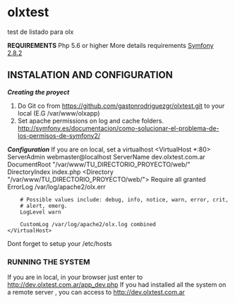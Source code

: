 # olxtest
test de listado para olx


**REQUIREMENTS**
Php 5.6 or higher
More details requirements [Symfony 2.8.2](http://symfony.com/doc/current/book/installation.html)

## INSTALATION AND CONFIGURATION
_**Creating the proyect**_
1) Do Git co from https://github.com/gastonrodriguezgr/olxtest.git to your local (E.G /var/www/olxapp)
2) Set apache permissions on log and cache folders. http://symfony.es/documentacion/como-solucionar-el-problema-de-los-permisos-de-symfony2/

_**Configuration**_
If you are on local, set a virtualhost
	<VirtualHost *:80>
        ServerAdmin webmaster@localhost
        ServerName dev.olxtest.com.ar
        DocumentRoot "/var/www/TU_DIRECTORIO_PROYECTO/web/"
        DirectoryIndex index.php
        <Directory "/var/www/TU_DIRECTORIO_PROYECTO/web/">
                Require all granted
        </Directory>
        ErrorLog /var/log/apache2/olx.err

        # Possible values include: debug, info, notice, warn, error, crit,
        # alert, emerg.
        LogLevel warn

        CustomLog /var/log/apache2/olx.log combined
	</VirtualHost>

Dont forget to setup your /etc/hosts

### RUNNING THE SYSTEM
If you are in local, in your browser just enter to http://dev.olxtest.com.ar/app_dev.php
If you had installed all the system on a remote server , you can access to http://dev.olxtest.com.ar
